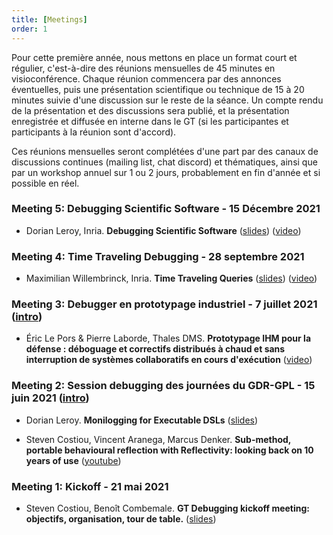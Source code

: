```yaml
---
title: [Meetings]
order: 1
---
```


Pour cette première année, nous mettons en place un format court et régulier, c'est-à-dire des réunions mensuelles de 45 minutes en visioconférence.
Chaque réunion commencera par des annonces éventuelles, puis une présentation scientifique ou technique de 15 à 20 minutes suivie d'une discussion sur le reste de la séance.
Un compte rendu de la présentation et des discussions sera publié, et la présentation enregistrée et diffusée en interne dans le GT (si les participantes et participants à la réunion sont d'accord).

Ces réunions mensuelles seront complétées d'une part par des canaux de discussions continues (mailing list, chat discord) et thématiques, ainsi que par un workshop annuel sur 1 ou 2 jours, probablement en fin d'année et si possible en réel.

### Meeting 5: Debugging Scientific Software - 15 Décembre 2021 
- Dorian Leroy, Inria. **Debugging Scientific Software** ([slides](https://files-debugging.inria.fr/Science-Talks/Debugging-Scientific-Software/debugging-scientific-software.pdf)) ([video](https://files-debugging.inria.fr/Science-Talks/Debugging-Scientific-Software/debugging-scientific-software.mp4))

### Meeting 4: Time Traveling Debugging - 28 septembre 2021 
- Maximilian Willembrinck, Inria. **Time Traveling Queries** ([slides](https://files-debugging.inria.fr/Science-Talks/Time-Traveling-Queries/TTQ.pdf)) ([video](https://files-debugging.inria.fr/Science-Talks/Time-Traveling-Queries/time-traveling-queries.mp4))

### Meeting 3: Debugger en prototypage industriel - 7 juillet 2021 ([intro](https://files-debugging.inria.fr/Meetings/GT-Debugging-Meeting-3.pdf))
- Éric Le Pors & Pierre Laborde, Thales DMS. **Prototypage IHM pour la défense : déboguage et correctifs distribués à chaud et sans interruption de systèmes collaboratifs en cours d'exécution** ([video](https://files-debugging.inria.fr/Science-Talks/Hot-Debugging-Defense-Industry/hot-debugging-prototype-defense-industry.mp4))

### Meeting 2: Session debugging des journées du GDR-GPL - 15 juin 2021 ([intro](https://files-debugging.inria.fr/GDR-GPL/15-06-2021/gdr-gpl-days-2021.pdf))
- Dorian Leroy. **Monilogging for Executable DSLs** ([slides](https://files-debugging.inria.fr/GDR-GPL/15-06-2021/Monilogging-Executable-DSLs.pdf))

- Steven Costiou, Vincent Aranega, Marcus Denker. **Sub-method, portable behavioural reflection with Reflectivity: looking back on 10 years of use** ([youtube](https://www.youtube.com/watch?v=bJO4tAiIwng))


### Meeting 1: Kickoff - 21 mai 2021
- Steven Costiou, Benoît Combemale. **GT Debugging kickoff meeting: objectifs, organisation, tour de table.** ([slides](https://files-debugging.inria.fr/Meetings/GT-debugging-kickoff.pdf))

